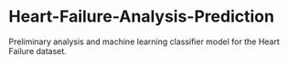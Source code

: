 # Heart-Failure-Analysis-Prediction
Preliminary analysis and machine learning classifier model for the Heart Failure dataset.
